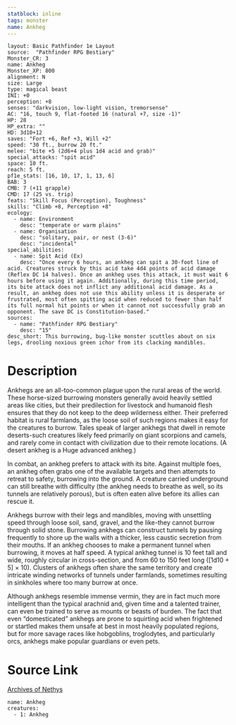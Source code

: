```yaml
---
statblock: inline
tags: monster
name: Ankheg
---
```

```statblock
layout: Basic Pathfinder 1e Layout
source:  "Pathfinder RPG Bestiary"
Monster_CR: 3
name: Ankheg
Monster_XP: 800
alignment: N
size: Large
type: magical beast
INI: +0
perception: +8
senses: "darkvision, low-light vision, tremorsense"
AC: "16, touch 9, flat-footed 16 (natural +7, size -1)"
HP: 28
HP_extra: ""
HD: 3d10+12
saves: "Fort +6, Ref +3, Will +2"
speed: "30 ft., burrow 20 ft."
melee: "bite +5 (2d6+4 plus 1d4 acid and grab)"
special_attacks: "spit acid"
space: 10 ft.
reach: 5 ft.
pf1e_stats: [16, 10, 17, 1, 13, 6]
BAB: 3
CMB: 7 (+11 grapple)
CMD: 17 (25 vs. trip)
feats: "Skill Focus (Perception), Toughness"
skills: "Climb +8, Perception +8"
ecology:
  - name: Environment
    desc: "temperate or warm plains"
  - name: Organisation
    desc: "solitary, pair, or nest (3-6)"
    desc: "incidental"
special_abilities:
  - name: Spit Acid (Ex)
    desc: "Once every 6 hours, an ankheg can spit a 30-foot line of acid. Creatures struck by this acid take 4d4 points of acid damage (Reflex DC 14 halves). Once an ankheg uses this attack, it must wait 6 hours before using it again. Additionally, during this time period, its bite attack does not inflict any additional acid damage. As a result, an ankheg does not use this ability unless it is desperate or frustrated, most often spitting acid when reduced to fewer than half its full normal hit points or when it cannot not successfully grab an opponent. The save DC is Constitution-based."
sources:
  - name: "Pathfinder RPG Bestiary"
    desc: "15"
desc_short: This burrowing, bug-like monster scuttles about on six legs, drooling noxious green ichor from its clacking mandibles.
```
# Description
Ankhegs are an all-too-common plague upon the rural areas of the world. These horse-sized burrowing monsters generally avoid heavily settled areas like cities, but their predilection for livestock and humanoid flesh ensures that they do not keep to the deep wilderness either. Their preferred habitat is rural farmlands, as the loose soil of such regions makes it easy for the creatures to burrow. Tales speak of larger ankhegs that dwell in remote deserts-such creatures likely feed primarily on giant scorpions and camels, and rarely come in contact with civilization due to their remote locations. (A desert ankheg is a Huge advanced ankheg.)

In combat, an ankheg prefers to attack with its bite. Against multiple foes, an ankheg often grabs one of the available targets and then attempts to retreat to safety, burrowing into the ground. A creature carried underground can still breathe with difficulty (the ankheg needs to breathe as well, so its tunnels are relatively porous), but is often eaten alive before its allies can rescue it.

Ankhegs burrow with their legs and mandibles, moving with unsettling speed through loose soil, sand, gravel, and the like-they cannot burrow through solid stone. Burrowing ankhegs can construct tunnels by pausing frequently to shore up the walls with a thicker, less caustic secretion from their mouths. If an ankheg chooses to make a permanent tunnel when burrowing, it moves at half speed. A typical ankheg tunnel is 10 feet tall and wide, roughly circular in cross-section, and from 60 to 150 feet long ([1d10 + 5] × 10). Clusters of ankhegs often share the same territory and create intricate winding networks of tunnels under farmlands, sometimes resulting in sinkholes where too many burrow at once.

Although ankhegs resemble immense vermin, they are in fact much more intelligent than the typical arachnid and, given time and a talented trainer, can even be trained to serve as mounts or beasts of burden. The fact that even “domesticated” ankhegs are prone to squirting acid when frightened or startled makes them unsafe at best in most heavily populated regions, but for more savage races like hobgoblins, troglodytes, and particularly orcs, ankhegs make popular guardians or even pets.
# Source Link
[Archives of Nethys](https://aonprd.com/MonsterDisplay.aspx?ItemName=Ankheg)
```encounter-table
name: Ankheg
creatures:
  - 1: Ankheg
```
